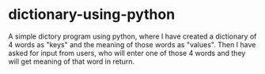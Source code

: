 # dictionary-using-python
A simple dictory program using python, where I have created a dictionary of 4 words as "keys" and the meaning of those words as "values".
Then I have asked for input from users, who will enter one of those 4 words and they will get meaning of that word in return.
